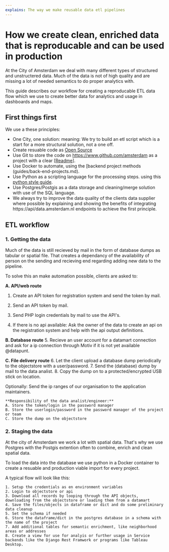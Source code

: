 ```yaml
---
explains: The way we make reusable data etl pipelines
---
```


# How we create clean, enriched data that is reproducable and can be used in production

At the City of Amsterdam we deal with many different types of structured and unstructered data.
Much of the data is not of high quality and are missing a lot of needed semantics to do proper analytics with.

This guide describes our workflow for creating a reproducable ETL data flow which we use to create better data for analytics and usage in dashboards and maps.

## First things first

We use a these principles:
- One City, one solution: meaning: We try to build an etl script which is a start for a more structural solution, not a one off.
- Create resuable code as [Open Source](guides/track-open-source-health.md)
- Use Git to store the code on https://www.github.com/amsterdam as a project with a clear [[Readme](guides/write-a-readme.md)].
- Use Docker to automate, using the [backend project methods (guides/back-end-projects.md).
- Use Python as a scripting language for the processing steps. using this [python style guide](guides/style-guide-python.md).
- Use Postgres/Postgis as a data storage and cleaning/merge solution with use of the SQL language.
- We always try to improve the data quality of the clients data supplier where possible by explaining and showing the benefits of integrating https://api/data.amsterdam.nl endpoints to achieve the first principle.


## ETL workflow

### 1. Getting the data

Much of the data is still recieved by mail in the form of database dumps as tabular or spatial file. That creates a dependancy of the availability of person on the sending and recieving end regarding adding new data to the pipeline.

To solve this an make automation possible, clients are asked to:

**A. API/web route**
1. Create an API token for registration system and send the token by mail.
2. Send an API token by mail.
3. Send PHP login credentials by mail to use the API's.

4. If there is no api available: Ask the owner of the data to create an api on the registration system and help with the api output definitions.

**B. Database route**
5. Recieve an user account for a datamart connection and ask for a ip connection through Motiv if it is not yet available @datapunt.

**C. File delivery route**
6. Let the client upload a database dump periodically to the objectstore with a user/password.
7. Send the (database) dump by mail to the data analist.
8. Copy the dump on to a protected/encrypted USB stick on location.

Optionally:
Send the ip ranges of our organisation to the application maintainers.

```
**Responsibility of the data analist/engineer:**
A. Store the token/login in the password manager
B. Store the userlogin/password in the password manager of the project or team
C. Store the dump on the objectstore
```

### 2. Staging the data

At the city of Amsterdam we work a lot with spatial data. That's why we use Postgres with the Postgis extention often to combine, enrich and clean spatial data. 

To load the data into the database we use python in a Docker container to create a resuable and production viable import for every project.

A typical flow will look like this:

```
1. Setup the credentials as en environment variables
2. Login to objectstore or api
3. Download all records by looping through the API objects, downloading from the objectstore or loading them from a datamart
4. Save the files/objects in dataframe or dict and do some preliminary data cleanup
5. Set the schema if needed
6. Store the dataframe/dict in the postgres database in a schema with the name of the project
7. Add additional tables for semantic enrichment, like neighborhood areas or addresses
8. Create a view for use for analyis or further usage in Service backends like the Django Rest Framwork or programs like Tableau Desktop. 
```


